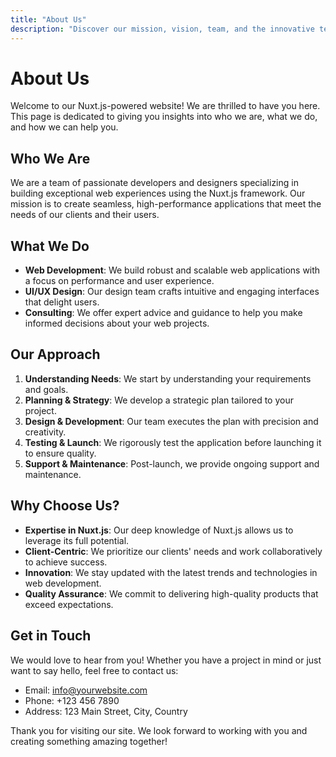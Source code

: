 ```yaml
---
title: "About Us"
description: "Discover our mission, vision, team, and the innovative technologies that drive our biosensor research and development."
---
```


# About Us

Welcome to our Nuxt.js-powered website! We are thrilled to have you here. This page is dedicated to giving you insights into who we are, what we do, and how we can help you.

## Who We Are

We are a team of passionate developers and designers specializing in building exceptional web experiences using the Nuxt.js framework. Our mission is to create seamless, high-performance applications that meet the needs of our clients and their users.

## What We Do

- **Web Development**: We build robust and scalable web applications with a focus on performance and user experience.
- **UI/UX Design**: Our design team crafts intuitive and engaging interfaces that delight users.
- **Consulting**: We offer expert advice and guidance to help you make informed decisions about your web projects.

## Our Approach

1. **Understanding Needs**: We start by understanding your requirements and goals.
2. **Planning & Strategy**: We develop a strategic plan tailored to your project.
3. **Design & Development**: Our team executes the plan with precision and creativity.
4. **Testing & Launch**: We rigorously test the application before launching it to ensure quality.
5. **Support & Maintenance**: Post-launch, we provide ongoing support and maintenance.

## Why Choose Us?

- **Expertise in Nuxt.js**: Our deep knowledge of Nuxt.js allows us to leverage its full potential.
- **Client-Centric**: We prioritize our clients' needs and work collaboratively to achieve success.
- **Innovation**: We stay updated with the latest trends and technologies in web development.
- **Quality Assurance**: We commit to delivering high-quality products that exceed expectations.

## Get in Touch

We would love to hear from you! Whether you have a project in mind or just want to say hello, feel free to contact us:

- Email: [info@yourwebsite.com](mailto:info@yourwebsite.com)
- Phone: +123 456 7890
- Address: 123 Main Street, City, Country

Thank you for visiting our site. We look forward to working with you and creating something amazing together!